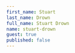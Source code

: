 ```yaml
---
first_name: Stuart
last_name: Drown
full_name: Stuart Drown
name: stuart-drown
guest: true
published: false
---
```


